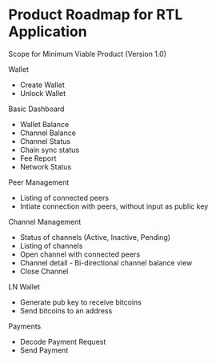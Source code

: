 # Product Roadmap for RTL Application

Scope for Minimum Viable Product (Version 1.0)

Wallet
- Create Wallet
- Unlock Wallet

Basic Dashboard
- Wallet Balance
- Channel Balance
- Channel Status
- Chain sync status
- Fee Report
- Network Status

Peer Management
- Listing of connected peers
- Intiate connection with peers, without input as public key

Channel Management
- Status of channels (Active, Inactive, Pending)
- Listing of channels
- Open channel with connected peers
- Channel detail - Bi-directional channel balance view
- Close Channel

LN Wallet
- Generate pub key to receive bitcoins
- Send bitcoins to an address

Payments
- Decode Payment Request
- Send Payment
